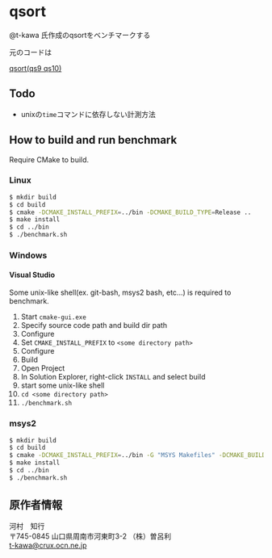 # qsort

@t-kawa 氏作成のqsortをベンチマークする

元のコードは

[qsort(qs9 qs10)](http://ww51.tiki.ne.jp/~srr-cake/qsort/qs10/index.html)

## Todo

- unixの`time`コマンドに依存しない計測方法

## How to build and run benchmark

Require CMake to build.

### Linux

```bash
$ mkdir build
$ cd build
$ cmake -DCMAKE_INSTALL_PREFIX=../bin -DCMAKE_BUILD_TYPE=Release ..
$ make install
$ cd ../bin
$ ./benchmark.sh
```

### Windows

#### Visual Studio

Some unix-like shell(ex. git-bash, msys2 bash, etc...) is required to benchmark.

1. Start `cmake-gui.exe`
2. Specify source code path and build dir path
3. Configure
4. Set `CMAKE_INSTALL_PREFIX` to `<some directory path>`
5. Configure
6. Build
7. Open Project
8. In Solution Explorer, right-click `INSTALL` and select build
9. start some unix-like shell
10. `cd <some directory path>`
11. `./benchmark.sh`

### msys2

```bash
$ mkdir build
$ cd build
$ cmake -DCMAKE_INSTALL_PREFIX=../bin -G "MSYS Makefiles" -DCMAKE_BUILD_TYPE=Release ..
$ make install
$ cd ../bin
$ ./benchmark.sh
```

## 原作者情報

河村　知行  
〒745-0845 山口県周南市河東町3-2 （株）曽呂利  
t-kawa@crux.ocn.ne.jp
